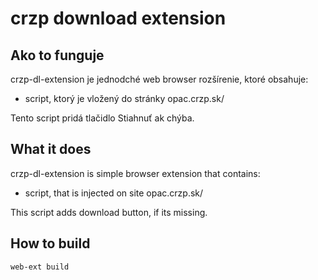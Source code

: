 # crzp download extension

## Ako to funguje

crzp-dl-extension je jednodché web browser rozšírenie, ktoré obsahuje:
* script, ktorý je vložený do stránky opac.crzp.sk/

Tento script pridá tlačidlo Stiahnuť ak chýba.

## What it does

crzp-dl-extension is simple browser extension that contains:
* script, that is injected on site opac.crzp.sk/

This script adds download button, if its missing.

## How to build
```
web-ext build
```
